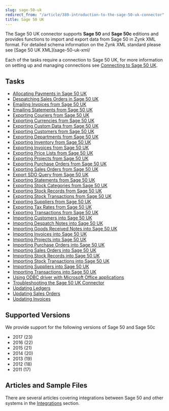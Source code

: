 ```yaml
---
slug: sage-50-uk
redirect_from: "/article/389-introduction-to-the-sage-50-uk-connector"
title: Sage 50 UK
---
```

The Sage 50 UK connector supports **Sage 50** and **Sage 50c** editions and provides functions to import and export data from Sage 50 in Zynk XML format. For detailed schema information on the Zynk XML standard please see [Sage 50 UK XML](sage-50-uk-xml/

Each of the tasks require a connection to Sage 50 UK, for more information on setting up and managing connections see [Connecting to Sage 50 UK](connecting-to-sage-50-uk).

## Tasks
 * [Allocating Payments in Sage 50 UK](allocating-payments-in-sage-50-uk)
 * [Despatching Sales Orders in Sage 50 UK](despatching-sales-orders-in-sage-50-uk)
 * [Emailing Invoices from Sage 50 UK](emailing-invoices-from-sage-50-uk)
 * [Emailing Statements from Sage 50 UK](emailing-statements-from-sage-50-uk)
 * [Exporting Couriers from Sage 50 UK](exporting-couriers-from-sage-50-uk)
 * [Exporting Currencies from Sage 50 UK](exporting-currencies-from-sage-50-uk) 
 * [Exporting Custom Data from Sage 50 UK](exporting-custom-data-from-sage-50-uk)
 * [Exporting Customers from Sage 50 UK](exporting-customers-from-sage-50-uk)
 * [Exporting Departments from Sage 50 UK](exporting-departments-from-sage-50-uk)
 * [Exporting Inventory from Sage 50 UK](exporting-inventory-from-sage-50-uk)
 * [Exporting Invoices from Sage 50 UK](exporting-invoices-from-sage-50-uk)
 * [Exporting Price Lists from Sage 50 UK](exporting-price-lists-from-sage-50-uk)
 * [Exporting Projects from Sage 50 UK](exporting-projects-from-sage-50-uk)
 * [Exporting Purchase Orders from Sage 50 UK](exporting-purchase-orders-from-sage-50-uk)
 * [Exporting Sales Orders from Sage 50 UK](exporting-sales-orders-from-sage-50-uk)
 * [Export SDO Query from Sage 50 UK](export-sdo-query-from-sage-50-uk)
 * [Exporting Statements from Sage 50 UK](exporting-statements-from-sage-50-uk)
 * [Exporting Stock Categories from Sage 50 UK](exporting-stock-categories-from-sage-50-uk)
 * [Exporting Stock Records from Sage 50 UK](exporting-stock-records-from-sage-50-uk)
 * [Exporting Stock Transactions from Sage 50 UK](exporting-stock-transactions-from-sage-50-uk)
 * [Exporting Suppliers from Sage 50 UK](exporting-suppliers-from-sage-50-uk)
 * [Exporting Tax Rates from Sage 50 UK](exporting-tax-rates-from-sage-50-uk)
 * [Exporting Transactions from Sage 50 UK](exporting-transactions-from-sage-50-uk)
 * [Importing Customers into Sage 50 UK](importing-customers-into-sage-50-uk)
 * [Importing Despatch Notes into Sage 50 UK](importing-despatch-notes-into-sage-50-uk)
 * [Importing Goods Received Notes into Sage 50 UK](importing-goods-received-notes-into-sage-50-uk)
 * [Importing Invoices into Sage 50 UK](importing-invoices-into-sage-50-uk)
 * [Importing Projects into Sage 50 UK](importing-projects-into-sage-50-uk)
 * [Importing Purchase Orders into Sage 50 UK](importing-purchase-orders-into-sage-50-uk)
 * [Importing Sales Orders into Sage 50 UK](importing-sales-orders-into-sage-50-uk)
 * [Importing Stock Records into Sage 50 UK](importing-stock-records-into-sage-50-uk)
 * [Importing Stock Transactions into Sage 50 UK](importing-stock-transactions-into-sage-50-uk)
 * [Importing Suppliers into Sage 50 UK](importing-suppliers-into-sage-50-uk)
 * [Importing Transactions into Sage 50 UK](importing-transactions-into-sage-50-uk)
 * [Using ODBC driver with Microsoft Office applications](using-odbc-driver-with-microsoft-office-applications)
 * [Troubleshooting the Sage 50 UK Connector](troubleshooting-the-sage-50-uk-connector)
 * [Updating Ledgers](updating-ledgers)
 * [Updating Sales Orders](updating-sales-orders)
 * [Updating Invoices](updating-invoices)

## Supported Versions  
We provide support for the following versions of Sage 50 and Sage 50c
 * 2017 (23)
 * 2016 (22)
 * 2015 (21)
 * 2014 (20)
 * 2013 (19)
 * 2012 (18)
 * 2011 (17)

## Articles and Sample Files
There are several articles covering integrations between Sage 50 and other systems in the [Integrations](integrations) section.
